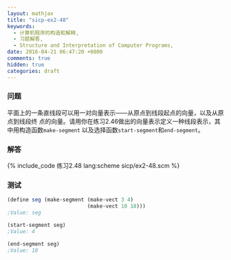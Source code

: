 ```yaml
---
layout: mathjax
title: "sicp-ex2-48"
keywords:
  - 计算机程序的构造和解释,
  - 习题解答,
  - Structure and Interpretation of Computer Programs,
date: 2016-04-21 06:47:20 +0800
comments: true
hidden: true
categories: draft
---
```


### 问题

平面上的一条直线段可以用一对向量表示——从原点到线段起点的向量，以及从原点到线段终
点的向量。请用你在练习2.46做出的向量表示定义一种线段表示，其中用构造函数`make-segment`
以及选择函数`start-segment`和`end-segment`。

### 解答

{% include_code 练习2.48 lang:scheme sicp/ex2-48.scm %}

### 测试

``` scheme
(define seg (make-segment (make-vect 3 4)
                          (make-vect 10 18)))
;Value: seg

(start-segment seg)
;Value: 4

(end-segment seg)
;Value: 18
```

